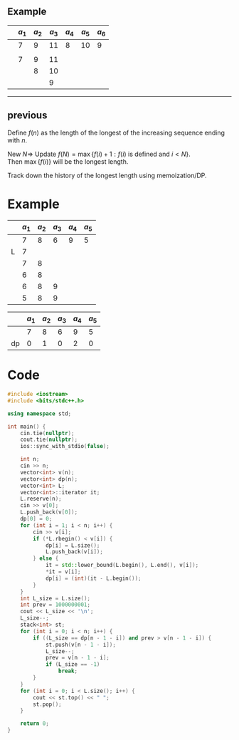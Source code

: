 ## Example
|     | $a_1$ | $a_2$ | $a_3$ | $a_4$ | $a_5$ | $a_6$ |
| --- | ----- | ----- | ----- | ----- | ----- | ----- |
|     | 7     | 9     | 11    | 8     | 10    | 9     |
|     |       |       |       |       |       |       |
|     | 7     | 9     | 11    |       |       |       |
|     |       | 8     | 10    |       |       |       |
|     |       |       | 9     |       |       |       |




 ---
## previous
Define $f(n)$ as the length of the longest of the increasing sequence ending with $n$.  
 
New $N\Rightarrow$ Update $f(N) = \max\{f(i) + 1 : f(i) \text{ is defined and } i < N\}$.  
Then $\max\{f(i)\}$ will be the longest length. 

Track down the history of the longest length using memoization/DP.

# Example
|     | $a_1$ | $a_2$ | $a_3$ | $a_4$ | $a_5$ |
| --- | ----- | ----- | ----- | ----- | ----- |
|     | 7     | 8     | 6     | 9     | 5     |
| L   | 7     |       |       |       |       |
|     | 7     | 8     |       |       |       |
|     | 6     | 8     |       |       |       |
|     | 6     | 8     | 9     |       |       |
|     | 5     | 8     | 9     |       |       |

|     | $a_1$ | $a_2$ | $a_3$ | $a_4$ | $a_5$ |
| --- | ----- | ----- | ----- | ----- | ----- |
|     | 7     | 8     | 6     | 9     | 5     |
| dp  | 0     | 1     | 0     | 2     | 0     |

# Code
```cpp
#include <iostream>
#include <bits/stdc++.h>

using namespace std;

int main() {
    cin.tie(nullptr);
    cout.tie(nullptr);
    ios::sync_with_stdio(false);

    int n;
    cin >> n;
    vector<int> v(n);
    vector<int> dp(n);
    vector<int> L;
    vector<int>::iterator it;
    L.reserve(n);
    cin >> v[0];
    L.push_back(v[0]);
    dp[0] = 0;
    for (int i = 1; i < n; i++) {
        cin >> v[i];
        if (*L.rbegin() < v[i]) {
            dp[i] = L.size();
            L.push_back(v[i]);
        } else {
            it = std::lower_bound(L.begin(), L.end(), v[i]);
            *it = v[i];
            dp[i] = (int)(it - L.begin());
        }
    }
    int L_size = L.size();
    int prev = 1000000001;
    cout << L_size << '\n';
    L_size--;
    stack<int> st;
    for (int i = 0; i < n; i++) {
        if ((L_size == dp[n - 1 - i]) and prev > v[n - 1 - i]) {
            st.push(v[n - 1 - i]);
            L_size--;
            prev = v[n - 1 - i];
            if (L_size == -1)
                break;
        }
    }
    for (int i = 0; i < L.size(); i++) {
        cout << st.top() << " ";
        st.pop();
    }

    return 0;
}
```